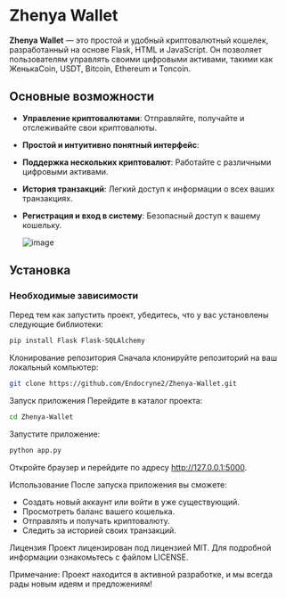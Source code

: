 # Zhenya Wallet

**Zhenya Wallet** — это простой и удобный криптовалютный кошелек, разработанный на основе Flask, HTML и JavaScript. Он позволяет пользователям управлять своими цифровыми активами, такими как ЖенькаCoin, USDT, Bitcoin, Ethereum и Toncoin.

## Основные возможности

- **Управление криптовалютами**: Отправляйте, получайте и отслеживайте свои криптовалюты.
- **Простой и интуитивно понятный интерфейс**:
- **Поддержка нескольких криптовалют**: Работайте с различными цифровыми активами.
- **История транзакций**: Легкий доступ к информации о всех ваших транзакциях.
- **Регистрация и вход в систему**: Безопасный доступ к вашему кошельку.

  ![image](https://github.com/user-attachments/assets/5baa14d3-7626-4827-8c43-6e8fd65d7a4a)


## Установка

### Необходимые зависимости

Перед тем как запустить проект, убедитесь, что у вас установлены следующие библиотеки:

```bash
pip install Flask Flask-SQLAlchemy
```
Клонирование репозитория
Сначала клонируйте репозиторий на ваш локальный компьютер:

```bash
git clone https://github.com/Endocryne2/Zhenya-Wallet.git
```
Запуск приложения
Перейдите в каталог проекта:
```bash
cd Zhenya-Wallet
```
Запустите приложение:
```bash
python app.py
```
Откройте браузер и перейдите по адресу http://127.0.0.1:5000.

Использование
После запуска приложения вы сможете:

- Создать новый аккаунт или войти в уже существующий.
- Просмотреть баланс вашего кошелька.
- Отправлять и получать криптовалюту.
- Следить за историей своих транзакций.

Лицензия
Проект лицензирован под лицензией MIT. Для подробной информации ознакомьтесь с файлом LICENSE.

Примечание: Проект находится в активной разработке, и мы всегда рады новым идеям и предложениям!
